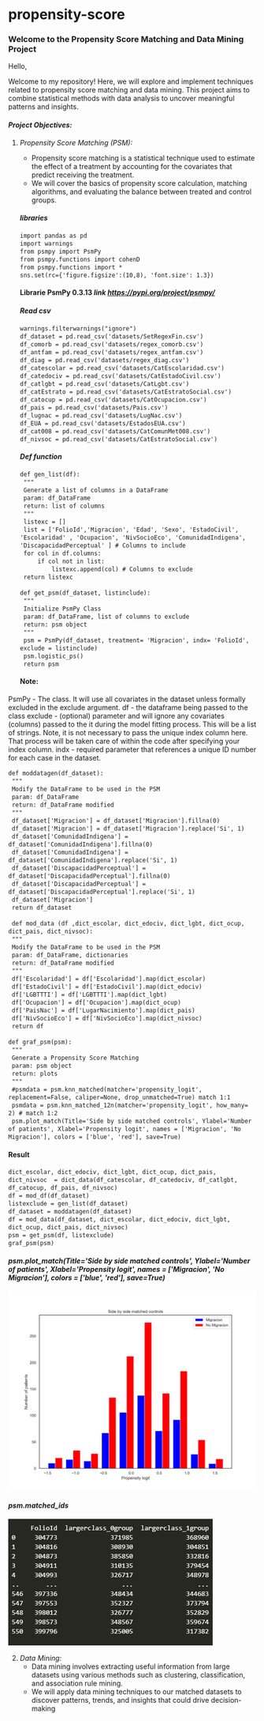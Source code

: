 # propensity-score
### Welcome to the Propensity Score Matching and Data Mining Project

Hello,

Welcome to my repository! Here, we will explore and implement techniques related to propensity score matching and data mining. This project aims to combine statistical methods with data analysis to uncover meaningful patterns and insights.

#### *Project Objectives:*

1. *Propensity Score Matching (PSM):*
   - Propensity score matching is a statistical technique used to estimate the effect of a treatment by accounting for the covariates that predict receiving the treatment. 
   - We will cover the basics of propensity score calculation, matching algorithms, and evaluating the balance between treated and control groups.
   
   #### *libraries*
   ```
   import pandas as pd
   import warnings
   from psmpy import PsmPy
   from psmpy.functions import cohenD
   from psmpy.functions import *
   sns.set(rc={'figure.figsize':(10,8), 'font.size': 1.3})
   ```
   #### Librarie PsmPy 0.3.13 *link https://pypi.org/project/psmpy/*
   #### *Read csv*
   ```
   warnings.filterwarnings("ignore")
   df_dataset = pd.read_csv('datasets/SetRegexFin.csv')
   df_comorb = pd.read_csv('datasets/regex_comorb.csv')
   df_antfam = pd.read_csv('datasets/regex_antfam.csv')
   df_diag = pd.read_csv('datasets/regex_diag.csv')
   df_catescolar = pd.read_csv('datasets/CatEscolaridad.csv')
   df_catedociv = pd.read_csv('datasets/CatEstadoCivil.csv')
   df_catlgbt = pd.read_csv('datasets/CatLgbt.csv')
   df_catEstrato = pd.read_csv('datasets/CatEstratoSocial.csv')
   df_catocup = pd.read_csv('datasets/CatOcupacion.csv')
   df_pais = pd.read_csv('datasets/Pais.csv')
   df_lugnac = pd.read_csv('datasets/LugNac.csv')
   df_EUA = pd.read_csv('datasets/EstadosEUA.csv')
   df_cat008 = pd.read_csv('datasets/CatComunMet008.csv')
   df_nivsoc = pd.read_csv('datasets/CatEstratoSocial.csv')
   ```
   #### *Def function*
   ```
   def gen_list(df):
    """
    Generate a list of columns in a DataFrame
    param: df_DataFrame
    return: list of columns
    """
    listexc = []
    list = ['FolioId','Migracion', 'Edad', 'Sexo', 'EstadoCivil', 'Escolaridad' , 'Ocupacion', 'NivSocioEco', 'ComunidadIndigena', 'DiscapacidadPerceptual' ] # Columns to include
    for col in df.columns:
        if col not in list:
            listexc.append(col) # Columns to exclude
    return listexc 

   def get_psm(df_dataset, listinclude):
    """
    Initialize PsmPy Class
    param: df_DataFrame, list of columns to exclude
    return: psm object
    """
    psm = PsmPy(df_dataset, treatment= 'Migracion', indx= 'FolioId', exclude = listinclude)
    psm.logistic_ps()
    return psm
   ```
   #### Note: 

PsmPy - The class. It will use all covariates in the dataset unless formally excluded in the exclude argument.
df - the dataframe being passed to the class
exclude - (optional) parameter and will ignore any covariates (columns) passed to the it during the model fitting process. This will be a list of strings. Note, it is not necessary to pass the unique index column here. That process will be taken care of within the code after specifying your index column.
indx - required parameter that references a unique ID number for each case in the dataset.

   ```
   def moddatagen(df_dataset):
    """
    Modify the DataFrame to be used in the PSM
    param: df_DataFrame
    return: df_DataFrame modified
    """
    df_dataset['Migracion'] = df_dataset['Migracion'].fillna(0)
    df_dataset['Migracion'] = df_dataset['Migracion'].replace('Si', 1)
    df_dataset['ComunidadIndigena'] = df_dataset['ComunidadIndigena'].fillna(0)
    df_dataset['ComunidadIndigena'] = df_dataset['ComunidadIndigena'].replace('Si', 1)
    df_dataset['DiscapacidadPerceptual'] = df_dataset['DiscapacidadPerceptual'].fillna(0)
    df_dataset['DiscapacidadPerceptual'] = df_dataset['DiscapacidadPerceptual'].replace('Si', 1)
    df_dataset['Migracion']
    return df_dataset

    def mod_data (df ,dict_escolar, dict_edociv, dict_lgbt, dict_ocup, dict_pais, dict_nivsoc):
    """
    Modify the DataFrame to be used in the PSM
    param: df_DataFrame, dictionaries
    return: df_DataFrame modified
    """
    df['Escolaridad'] = df['Escolaridad'].map(dict_escolar)
    df['EstadoCivil'] = df['EstadoCivil'].map(dict_edociv)
    df['LGBTTTI'] = df['LGBTTTI'].map(dict_lgbt)
    df['Ocupacion'] = df['Ocupacion'].map(dict_ocup)
    df['PaisNac'] = df['LugarNacimiento'].map(dict_pais)
    df['NivSocioEco'] = df['NivSocioEco'].map(dict_nivsoc)
    return df

   def graf_psm(psm):
    """
    Generate a Propensity Score Matching 
    param: psm object
    return: plots
    """
    #psmdata = psm.knn_matched(matcher='propensity_logit', replacement=False, caliper=None, drop_unmatched=True) match 1:1
    psmdata = psm.knn_matched_12n(matcher='propensity_logit', how_many= 2) # match 1:2
    psm.plot_match(Title='Side by side matched controls', Ylabel='Number of patients', Xlabel='Propensity logit', names = ['Migracion', 'No Migracion'], colors = ['blue', 'red'], save=True)
   ```
   #### Result
   ```
   dict_escolar, dict_edociv, dict_lgbt, dict_ocup, dict_pais, dict_nivsoc  = dict_data(df_catescolar, df_catedociv, df_catlgbt, df_catocup, df_pais, df_nivsoc)
   df = mod_df(df_dataset)
   listexclude = gen_list(df_dataset)
   df_dataset = moddatagen(df_dataset)
   df = mod_data(df_dataset, dict_escolar, dict_edociv, dict_lgbt, dict_ocup, dict_pais, dict_nivsoc)
   psm = get_psm(df, listexclude)
   graf_psm(psm)
   ```

#### *psm.plot_match(Title='Side by side matched controls', Ylabel='Number of patients', Xlabel='Propensity logit', names = ['Migracion', 'No Migracion'], colors = ['blue', 'red'], save=True)* 
![alt text](propensity_match.png)

#### *psm.matched_ids*
![alt text](image.png)

2. *Data Mining:*
   - Data mining involves extracting useful information from large datasets using various methods such as clustering, classification, and association rule mining.
   - We will apply data mining techniques to our matched datasets to discover patterns, trends, and insights that could drive decision-making

